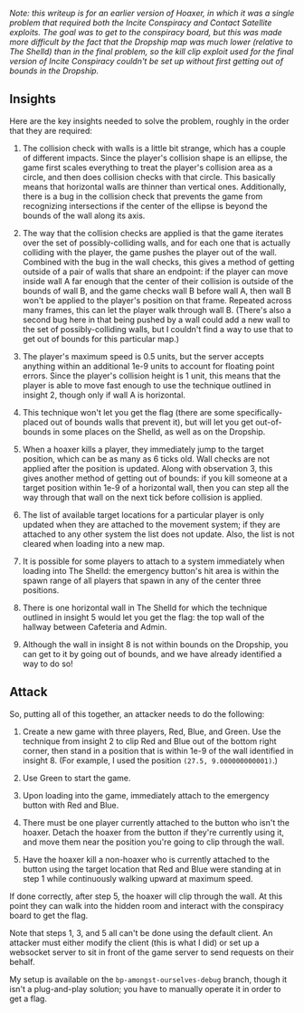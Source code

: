 _Note: this writeup is for an earlier version of Hoaxer, in which it was a single problem that required both the Incite Conspiracy and Contact Satellite exploits.  The goal was to get to the conspiracy board, but this was made more difficult by the fact that the Dropship map was much lower (relative to The Shelld) than in the final problem, so the kill clip exploit used for the final version of Incite Conspiracy couldn't be set up without first getting out of bounds in the Dropship._

## Insights

Here are the key insights needed to solve the problem, roughly in the order that they are required:

1. The collision check with walls is a little bit strange, which has a couple of different impacts.  Since the player's collision shape is an ellipse, the game first scales everything to treat the player's collision area as a circle, and then does collision checks with that circle.  This basically means that horizontal walls are thinner than vertical ones.  Additionally, there is a bug in the collision check that prevents the game from recognizing intersections if the center of the ellipse is beyond the bounds of the wall along its axis.

2. The way that the collision checks are applied is that the game iterates over the set of possibly-colliding walls, and for each one that is actually colliding with the player, the game pushes the player out of the wall.  Combined with the bug in the wall checks, this gives a method of getting outside of a pair of walls that share an endpoint: if the player can move inside wall A far enough that the center of their collision is outside of the bounds of wall B, and the game checks wall B before wall A, then wall B won't be applied to the player's position on that frame.  Repeated across many frames, this can let the player walk through wall B.  (There's also a second bug here in that being pushed by a wall could add a new wall to the set of possibly-colliding walls, but I couldn't find a way to use that to get out of bounds for this particular map.)

3. The player's maximum speed is 0.5 units, but the server accepts anything within an additional 1e-9 units to account for floating point errors.  Since the player's collision height is 1 unit, this means that the player is able to move fast enough to use the technique outlined in insight 2, though only if wall A is horizontal.

4. This technique won't let you get the flag (there are some specifically-placed out of bounds walls that prevent it), but will let you get out-of-bounds in some places on the Shelld, as well as on the Dropship.

5. When a hoaxer kills a player, they immediately jump to the target position, which can be as many as 6 ticks old.  Wall checks are not applied after the position is updated.  Along with observation 3, this gives another method of getting out of bounds: if you kill someone at a target position within 1e-9 of a horizontal wall, then you can step all the way through that wall on the next tick before collision is applied.

6. The list of available target locations for a particular player is only updated when they are attached to the movement system; if they are attached to any other system the list does not update.  Also, the list is not cleared when loading into a new map.

7. It is possible for some players to attach to a system immediately when loading into The Shelld: the emergency button's hit area is within the spawn range of all players that spawn in any of the center three positions.

8. There is one horizontal wall in The Shelld for which the technique outlined in insight 5 would let you get the flag: the top wall of the hallway between Cafeteria and Admin.

9. Although the wall in insight 8 is not within bounds on the Dropship, you can get to it by going out of bounds, and we have already identified a way to do so!

## Attack

So, putting all of this together, an attacker needs to do the following:

1. Create a new game with three players, Red, Blue, and Green.  Use the technique from insight 2 to clip Red and Blue out of the bottom right corner, then stand in a position that is within 1e-9 of the wall identified in insight 8.  (For example, I used the position `(27.5, 9.000000000001)`.)

2. Use Green to start the game.

3. Upon loading into the game, immediately attach to the emergency button with Red and Blue.

4. There must be one player currently attached to the button who isn't the hoaxer.  Detach the hoaxer from the button if they're currently using it, and move them near the position you're going to clip through the wall.

5. Have the hoaxer kill a non-hoaxer who is currently attached to the button using the target location that Red and Blue were standing at in step 1 while continuously walking upward at maximum speed.

If done correctly, after step 5, the hoaxer will clip through the wall.  At this point they can walk into the hidden room and interact with the conspiracy board to get the flag.

Note that steps 1, 3, and 5 all can't be done using the default client.  An attacker must either modify the client (this is what I did) or set up a websocket server to sit in front of the game server to send requests on their behalf.

My setup is available on the `bp-amongst-ourselves-debug` branch, though it isn't a plug-and-play solution; you have to manually operate it in order to get a flag.